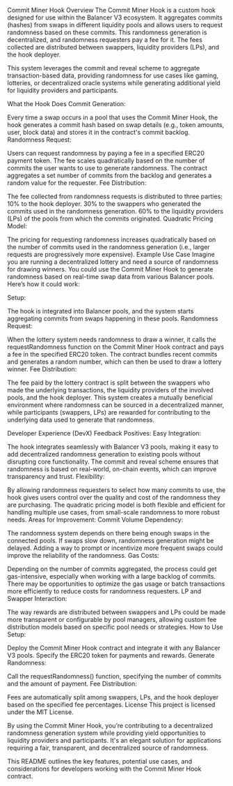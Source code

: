 Commit Miner Hook
Overview
The Commit Miner Hook is a custom hook designed for use within the Balancer V3 ecosystem. It aggregates commits (hashes) from swaps in different liquidity pools and allows users to request randomness based on these commits. This randomness generation is decentralized, and randomness requesters pay a fee for it. The fees collected are distributed between swappers, liquidity providers (LPs), and the hook deployer.

This system leverages the commit and reveal scheme to aggregate transaction-based data, providing randomness for use cases like gaming, lotteries, or decentralized oracle systems while generating additional yield for liquidity providers and participants.

What the Hook Does
Commit Generation:

Every time a swap occurs in a pool that uses the Commit Miner Hook, the hook generates a commit hash based on swap details (e.g., token amounts, user, block data) and stores it in the contract's commit backlog.
Randomness Request:

Users can request randomness by paying a fee in a specified ERC20 payment token. The fee scales quadratically based on the number of commits the user wants to use to generate randomness.
The contract aggregates a set number of commits from the backlog and generates a random value for the requester.
Fee Distribution:

The fee collected from randomness requests is distributed to three parties:
10% to the hook deployer.
30% to the swappers who generated the commits used in the randomness generation.
60% to the liquidity providers (LPs) of the pools from which the commits originated.
Quadratic Pricing Model:

The pricing for requesting randomness increases quadratically based on the number of commits used in the randomness generation (i.e., larger requests are progressively more expensive).
Example Use Case
Imagine you are running a decentralized lottery and need a source of randomness for drawing winners. You could use the Commit Miner Hook to generate randomness based on real-time swap data from various Balancer pools. Here’s how it could work:

Setup:

The hook is integrated into Balancer pools, and the system starts aggregating commits from swaps happening in these pools.
Randomness Request:

When the lottery system needs randomness to draw a winner, it calls the requestRandomness function on the Commit Miner Hook contract and pays a fee in the specified ERC20 token.
The contract bundles recent commits and generates a random number, which can then be used to draw a lottery winner.
Fee Distribution:

The fee paid by the lottery contract is split between the swappers who made the underlying transactions, the liquidity providers of the involved pools, and the hook deployer.
This system creates a mutually beneficial environment where randomness can be sourced in a decentralized manner, while participants (swappers, LPs) are rewarded for contributing to the underlying data used to generate that randomness.

Developer Experience (DevX) Feedback
Positives:
Easy Integration:

The hook integrates seamlessly with Balancer V3 pools, making it easy to add decentralized randomness generation to existing pools without disrupting core functionality.
The commit and reveal scheme ensures that randomness is based on real-world, on-chain events, which can improve transparency and trust.
Flexibility:

By allowing randomness requesters to select how many commits to use, the hook gives users control over the quality and cost of the randomness they are purchasing.
The quadratic pricing model is both flexible and efficient for handling multiple use cases, from small-scale randomness to more robust needs.
Areas for Improvement:
Commit Volume Dependency:

The randomness system depends on there being enough swaps in the connected pools. If swaps slow down, randomness generation might be delayed. Adding a way to prompt or incentivize more frequent swaps could improve the reliability of the randomness.
Gas Costs:

Depending on the number of commits aggregated, the process could get gas-intensive, especially when working with a large backlog of commits. There may be opportunities to optimize the gas usage or batch transactions more efficiently to reduce costs for randomness requesters.
LP and Swapper Interaction:

The way rewards are distributed between swappers and LPs could be made more transparent or configurable by pool managers, allowing custom fee distribution models based on specific pool needs or strategies.
How to Use
Setup:

Deploy the Commit Miner Hook contract and integrate it with any Balancer V3 pools.
Specify the ERC20 token for payments and rewards.
Generate Randomness:

Call the requestRandomness() function, specifying the number of commits and the amount of payment.
Fee Distribution:

Fees are automatically split among swappers, LPs, and the hook deployer based on the specified fee percentages.
License
This project is licensed under the MIT License.

By using the Commit Miner Hook, you’re contributing to a decentralized randomness generation system while providing yield opportunities to liquidity providers and participants. It's an elegant solution for applications requiring a fair, transparent, and decentralized source of randomness.

This README outlines the key features, potential use cases, and considerations for developers working with the Commit Miner Hook contract.